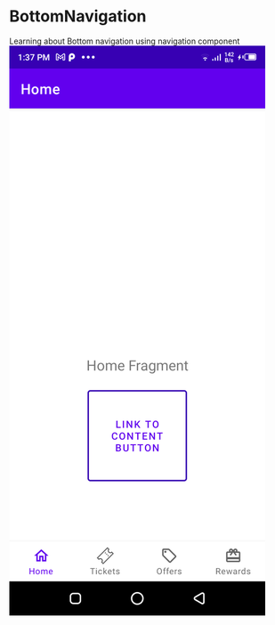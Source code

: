 # BottomNavigation
Learning about Bottom navigation using navigation component
![Alt text](screenshot.png?raw=true "Output")

